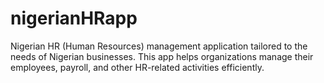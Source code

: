 # nigerianHRapp
Nigerian HR (Human Resources) management application tailored to the needs of Nigerian businesses. This app helps organizations manage their employees, payroll, and other HR-related activities efficiently.
